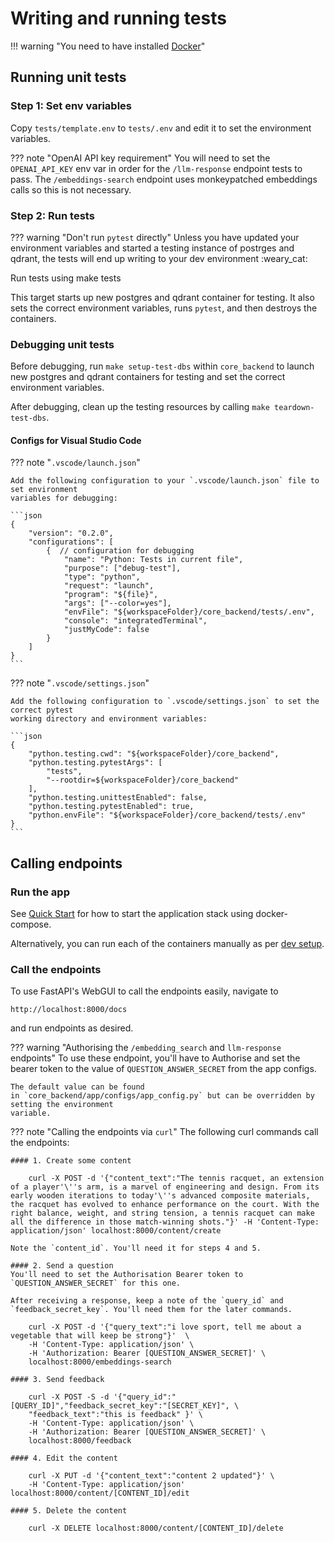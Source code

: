 # Writing and running tests

!!! warning "You need to have installed [Docker](https://docs.docker.com/get-docker/)"

## Running unit tests

### Step 1: Set env variables

 Copy `tests/template.env` to `tests/.env` and edit it to set the environment variables.

??? note "OpenAI API key requirement"
    You will need to set the `OPENAI_API_KEY` env var in order for the `/llm-response` endpoint
    tests to pass. The `/embeddings-search` endpoint uses monkeypatched embeddings calls so this
    is not necessary.

### Step 2: Run tests

??? warning "Don't run `pytest` directly"
    Unless you have updated your environment variables and started a testing instance
    of postrges and qdrant, the tests will end up writing to your dev environment :weary_cat:

Run tests using
    make tests

This target starts up new postgres and qdrant container for testing. It also sets the
correct environment variables, runs `pytest`, and then destroys the containers.

### Debugging unit tests

Before debugging, run `make setup-test-dbs` within `core_backend` to launch new postgres and
qdrant containers for testing and set the correct environment variables.

After debugging, clean up the testing resources by calling `make teardown-test-dbs`.

#### Configs for Visual Studio Code

??? note "`.vscode/launch.json`"

    Add the following configuration to your `.vscode/launch.json` file to set environment
    variables for debugging:

    ```json
    {
        "version": "0.2.0",
        "configurations": [
            {  // configuration for debugging
                "name": "Python: Tests in current file",
                "purpose": ["debug-test"],
                "type": "python",
                "request": "launch",
                "program": "${file}",
                "args": ["--color=yes"],
                "envFile": "${workspaceFolder}/core_backend/tests/.env",
                "console": "integratedTerminal",
                "justMyCode": false
            }
        ]
    }
    ```

??? note "`.vscode/settings.json`"

    Add the following configuration to `.vscode/settings.json` to set the correct pytest
    working directory and environment variables:

    ```json
    {
        "python.testing.cwd": "${workspaceFolder}/core_backend",
        "python.testing.pytestArgs": [
            "tests",
            "--rootdir=${workspaceFolder}/core_backend"
        ],
        "python.testing.unittestEnabled": false,
        "python.testing.pytestEnabled": true,
        "python.envFile": "${workspaceFolder}/core_backend/tests/.env"
    }
    ```

## Calling endpoints

### Run the app

See [Quick Start](../index.md#quick_start) for how to start the application stack using docker-compose.

Alternatively, you can run each of the containers manually as per [dev setup](setup.md).

### Call the endpoints

To use FastAPI's WebGUI to call the endpoints easily, navigate to

    http://localhost:8000/docs

and run endpoints as desired.

??? warning "Authorising the `/embedding_search` and `llm-response` endpoints"
    To use these endpoint, you'll have to Authorise and set the bearer token to the value of `QUESTION_ANSWER_SECRET` from the app configs.

    The default value can be found
    in `core_backend/app/configs/app_config.py` but can be overridden by setting the environment
    variable.

??? note "Calling the endpoints via `curl`"
    The following curl commands call the endpoints:

    #### 1. Create some content

        curl -X POST -d '{"content_text":"The tennis racquet, an extension of a player'\''s arm, is a marvel of engineering and design. From its early wooden iterations to today'\''s advanced composite materials, the racquet has evolved to enhance performance on the court. With the right balance, weight, and string tension, a tennis racquet can make all the difference in those match-winning shots."}' -H 'Content-Type: application/json' localhost:8000/content/create

    Note the `content_id`. You'll need it for steps 4 and 5.

    #### 2. Send a question
    You'll need to set the Authorisation Bearer token to `QUESTION_ANSWER_SECRET` for this one.

    After receiving a response, keep a note of the `query_id` and `feedback_secret_key`. You'll need them for the later commands.

        curl -X POST -d '{"query_text":"i love sport, tell me about a vegetable that will keep be strong"}'  \
        -H 'Content-Type: application/json' \
        -H 'Authorization: Bearer [QUESTION_ANSWER_SECRET]' \
        localhost:8000/embeddings-search

    #### 3. Send feedback

        curl -X POST -S -d '{"query_id":"[QUERY_ID]","feedback_secret_key":"[SECRET_KEY]", \
        "feedback_text":"this is feedback" }' \
        -H 'Content-Type: application/json' \
        -H 'Authorization: Bearer [QUESTION_ANSWER_SECRET]' \
        localhost:8000/feedback

    #### 4. Edit the content

        curl -X PUT -d '{"content_text":"content 2 updated"}' \
        -H 'Content-Type: application/json' localhost:8000/content/[CONTENT_ID]/edit

    #### 5. Delete the content

        curl -X DELETE localhost:8000/content/[CONTENT_ID]/delete

